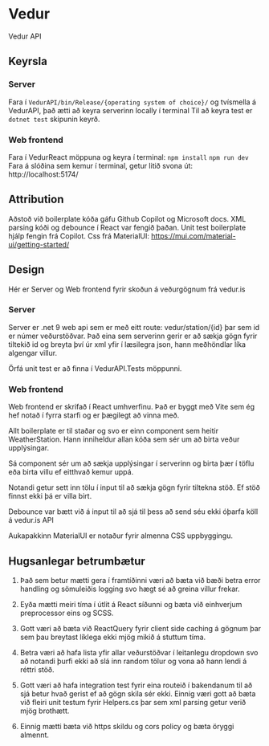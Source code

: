 # Vedur
Vedur API

## Keyrsla

### Server

Fara í `VedurAPI/bin/Release/{operating system of choice}/`
og tvísmella á VedurAPI, það ætti að keyra serverinn locally í terminal
Til að keyra test er `dotnet test` skipunin keyrð.

### Web frontend
    
Fara í VedurReact möppuna og keyra í terminal:
    `npm install`
    `npm run dev`
Fara á slóðina sem kemur í terminal, getur litið svona út: http://localhost:5174/


## Attribution
Aðstoð við boilerplate kóða gáfu Github Copilot og Microsoft docs. 
    XML parsing kóði og debounce í React var fengið þaðan.
    Unit test boilerplate hjálp fengin frá Copilot.
    Css frá MaterialUI: https://mui.com/material-ui/getting-started/


## Design
Hér er Server og Web frontend fyrir skoðun á veðurgögnum frá vedur.is

### Server
Server er .net 9 web api sem er með eitt route: vedur/station/{id} þar sem id er númer veðurstöðvar.
Það eina sem serverinn gerir er að sækja gögn fyrir tiltekið id og breyta því úr xml yfir í læsilegra json, hann meðhöndlar líka algengar villur. 

Örfá unit test er að finna í VedurAPI.Tests möppunni.

### Web frontend
Web frontend er skrifað í React umhverfinu. Það er byggt með Vite sem ég hef notað í fyrra starfi og er þægilegt að vinna með.

Allt boilerplate er til staðar og svo er einn component sem heitir WeatherStation. Hann inniheldur allan kóða sem sér um að birta veður upplýsingar. 

Sá component sér um að sækja upplýsingar í serverinn og birta þær í töflu eða birta villu ef eitthvað kemur uppá.

Notandi getur sett inn tölu í input til að sækja gögn fyrir tiltekna stöð. Ef stöð finnst ekki þá er villa birt.

Debounce var bætt við á input til að sjá til þess að send séu ekki óþarfa köll á vedur.is API

Aukapakkinn MaterialUI er notaður fyrir almenna CSS uppbyggingu.


## Hugsanlegar betrumbætur
1. Það sem betur mætti gera í framtíðinni væri að bæta við bæði betra error handling og sömuleiðis logging svo hægt
    sé að greina villur frekar.

2. Eyða mætti meiri tíma í útlit á React síðunni og bæta við einhverjum preprocessor eins og SCSS.

3. Gott væri að bæta við ReactQuery fyrir client side caching á gögnum þar sem þau 
    breytast líklega ekki mjög mikið á stuttum tíma.

4. Betra væri að hafa lista yfir allar veðurstöðvar í leitanlegu dropdown svo að notandi þurfi ekki að slá inn random tölur og vona að hann lendi á réttri stöð.

5. Gott væri að hafa integration test fyrir eina routeið í bakendanum til að sjá betur hvað gerist ef að gögn skila sér ekki. Einnig væri gott að bæta við fleiri unit testum fyrir Helpers.cs þar sem xml parsing getur verið mjög brothætt.

6. Einnig mætti bæta við https skildu og cors policy og bæta öryggi almennt.

